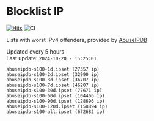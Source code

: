 # Blocklist IP

[![Hits](https://hits.seeyoufarm.com/api/count/incr/badge.svg?url=https%3A%2F%2Fgithub.com%2Fborestad%2Fblocklist-ip%2F&count_bg=%2379C83D&title_bg=%23555555&icon=&icon_color=%23E7E7E7&title=hits&edge_flat=false)](https://hits.seeyoufarm.com)  ![CI](https://img.shields.io/github/workflow/status/borestad/blocklist-ip/CI?style=flat-square)

Lists with worst IPv4 offenders, provided by [AbuseIPDB](https://www.abuseipdb.com/)

<!-- FOOTER-PLACEHOLDER -->
Updated every 5 hours<br>
Last update: `2024-10-20 - 15:25:01`
```
abuseipdb-s100-1d.ipset (27357 ip)
abuseipdb-s100-2d.ipset (32990 ip)
abuseipdb-s100-3d.ipset (36707 ip)
abuseipdb-s100-7d.ipset (46207 ip)
abuseipdb-s100-30d.ipset (77671 ip)
abuseipdb-s100-60d.ipset (104466 ip)
abuseipdb-s100-90d.ipset (128696 ip)
abuseipdb-s100-120d.ipset (158894 ip)
abuseipdb-s100-all.ipset (672682 ip)
```
